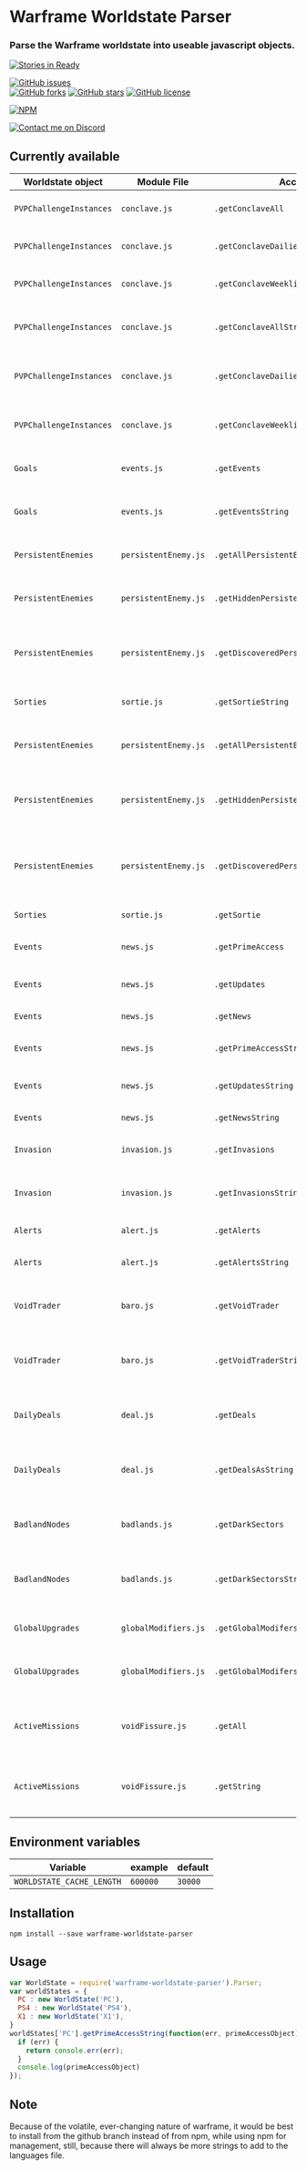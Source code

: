 # Warframe Worldstate Parser
### Parse the Warframe worldstate into useable javascript objects.

[![Stories in Ready](https://badge.waffle.io/aliasfalse/warframe-worldstate-parser.png?label=ready&title=Ready)](http://waffle.io/aliasfalse/warframe-worldstate-parser) 

[![GitHub issues](https://img.shields.io/github/issues/aliasfalse/warframe-worldstate-parser.svg)](https://github.com/aliasfalse/warframe-worldstate-parser/issues)  
[![GitHub forks](https://img.shields.io/github/forks/aliasfalse/warframe-worldstate-parser.svg)](https://github.com/aliasfalse/warframe-worldstate-parser/network) 
[![GitHub stars](https://img.shields.io/github/stars/aliasfalse/warframe-worldstate-parser.svg)](https://github.com/aliasfalse/warframe-worldstate-parser/stargazers)
[![GitHub license](https://img.shields.io/badge/license-MIT-blue.svg)](https://raw.githubusercontent.com/aliasfalse/warframe-worldstate-parser/master/LICENSE) 

[![NPM](https://nodei.co/npm/warframe-worldstate-parser.png?downloads=true&downloadRank=true&stars=true)](https://nodei.co/npm/warframe-worldstate-parser/)

[![Contact me on Discord](https://img.shields.io/badge/discord-Tobiah%238452-7289DA.svg)](https://discord.gg/bZgq6Pt "Contact me on Discord: Tobiah#8452")


## Currently available

Worldstate object | Module File | Accessor | Description
--- | --- | --- | ---
`PVPChallengeInstances` | `conclave.js` | `.getConclaveAll` | Get all Conclave Challenges
`PVPChallengeInstances` | `conclave.js` | `.getConclaveDailies` | Get daily Conclave Challenges
`PVPChallengeInstances` | `conclave.js` | `.getConclaveWeeklies` | Get weekly Conclave Challenges
`PVPChallengeInstances` | `conclave.js` | `.getConclaveAllString` | Get all Conclave Challenges in a string
`PVPChallengeInstances` | `conclave.js` | `.getConclaveDailiesString` | Get daily Conclave Challenges in a string
`PVPChallengeInstances` | `conclave.js` | `.getConclaveWeekliesString` | Get weekly Conclave Challenges in a string
`Goals` | `events.js` | `.getEvents` | Get event data for active events
`Goals` | `events.js` | `.getEventsString` | Get event data for active events in a string
`PersistentEnemies` | `persistentEnemy.js` | `.getAllPersistentEnemies` | Get all present persistent enemy data
`PersistentEnemies` | `persistentEnemy.js` | `.getHiddenPersistentEnemies` | Get hidden present persistent enemy data
`PersistentEnemies` | `persistentEnemy.js` | `.getDiscoveredPersistentEnemies` | Get discovered present persistent enemy data
`Sorties` | `sortie.js` | `.getSortieString` | Get current sortie data  in a string
`PersistentEnemies` | `persistentEnemy.js` | `.getAllPersistentEnemiesString` | Get all present persistent enemy data in a string
`PersistentEnemies` | `persistentEnemy.js` | `.getHiddenPersistentEnemiesString` | Get hidden present persistent enemy data in a string
`PersistentEnemies` | `persistentEnemy.js` | `.getDiscoveredPersistentEnemiesString` | Get discovered present persistent enemy data in a string
`Sorties` | `sortie.js` | `.getSortie` | Get current sortie data
`Events` | `news.js` | `.getPrimeAccess` | Get current prime access news items
`Events` | `news.js` | `.getUpdates` | Get current updates news items
`Events` | `news.js` | `.getNews` | Get all current news items
`Events` | `news.js` | `.getPrimeAccessString` | Get current prime access news items
`Events` | `news.js` | `.getUpdatesString` | Get current updates news items
`Events` | `news.js` | `.getNewsString` | Get all current news items
`Invasion` | `invasion.js` | `.getInvasions` | Get all current Invasions (incomplete)
`Invasion` | `invasion.js` | `.getInvasionsString` | Get all current Invasions as a string (incomplete)
`Alerts` | `alert.js` | `.getAlerts` | Get all alerts (incomplete)
`Alerts` | `alert.js` | `.getAlertsString` | Get all alerts as a string (incomplete)
`VoidTrader` | `baro.js` | `.getVoidTrader` | Get The void trader information (incomplete)
`VoidTrader` | `baro.js` | `.getVoidTraderString` | Get The void trader information as a string (incomplete)
`DailyDeals` | `deal.js` | `.getDeals` | Get current Darvo Daily Deal (incomplete)
`DailyDeals` | `deal.js` | `.getDealsAsString` | Get current Darvo Daily Deal as a string (incomplete)
`BadlandNodes` | `badlands.js` | `.getDarkSectors` | Get Darksectors object (incomplete)
`BadlandNodes` | `badlands.js` | `.getDarkSectorsString` | Get a string representation of the Darksectors (incomplete)
`GlobalUpgrades` | `globalModifiers.js` | `.getGlobalModifers` | Get global modifiers objects
`GlobalUpgrades` | `globalModifiers.js` | `.getGlobalModifersString` | Get global modifiers objects as a string
`ActiveMissions` | `voidFissure.js` | `.getAll` | Get all currently active void fissure objects
`ActiveMissions` | `voidFissure.js` | `.getString` | Get a string of all currently active void fissure objects

## Environment variables

Variable | example | default
--- | --- | ---
`WORLDSTATE_CACHE_LENGTH` | `600000` | `30000`

## Installation
`npm install --save warframe-worldstate-parser`

## Usage

```javascript
var WorldState = require('warframe-worldstate-parser').Parser;
var worldStates = {
  PC : new WorldState('PC'),
  PS4 : new WorldState('PS4'),
  X1 : new WorldState('X1'),
}
worldStates['PC'].getPrimeAccessString(function(err, primeAccessObject) {
  if (err) {
    return console.err(err);
  }
  console.log(primeAccessObject)
});
```
## Note
Because of the volatile, ever-changing nature of warframe, it would be best to install from the github branch instead of from npm, while using npm for management, still, because there will always be more strings to add to the languages file.
